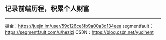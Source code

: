 ## 记录前端历程，积累个人财富
-----------------
掘金：https://juejin.im/user/59c126ce6fb9a00a3d134eea
segmentfault：https://segmentfault.com/u/hezizi
CSDN：https://blog.csdn.net/yucihent

